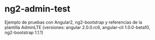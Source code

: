 # ng2-admin-test
Ejemplo de pruebas con Angular2, ng2-bootstrap y referencias de la plantilla AdminLTE (versiones: angular 2.0.0.rc6, angular-cli 1.0.0-beta10, ng2-bootstrap 1.1.1)
